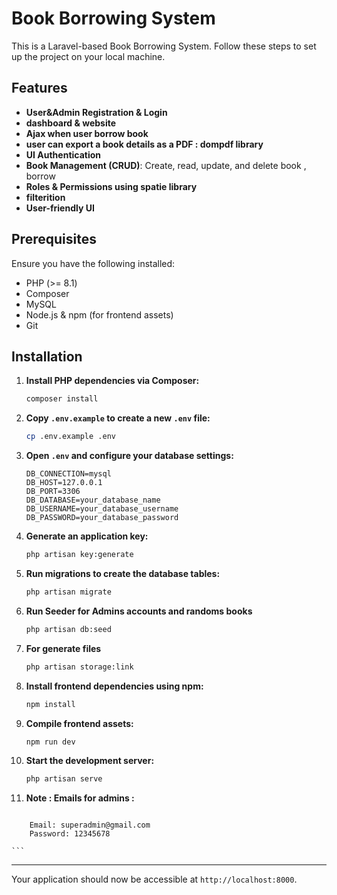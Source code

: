 # Book Borrowing System

This is a Laravel-based Book Borrowing System. Follow these steps to set up the project on your local machine.

## Features

- **User&Admin Registration & Login**
- **dashboard & website**
- **Ajax when user borrow book**
- **user can export a book details as a PDF : dompdf library**
- **UI Authentication**
- **Book Management (CRUD)**: Create, read, update, and delete book , borrow
- **Roles & Permissions using spatie library**
- **filterition**
- **User-friendly UI**

## Prerequisites

Ensure you have the following installed:
- PHP (>= 8.1)
- Composer
- MySQL
- Node.js & npm (for frontend assets)
- Git

## Installation

1. **Install PHP dependencies via Composer:**

    ```bash
    composer install
    ```

2. **Copy `.env.example` to create a new `.env` file:**

    ```bash
    cp .env.example .env
    ```

3. **Open `.env` and configure your database settings:**

    ```env
    DB_CONNECTION=mysql
    DB_HOST=127.0.0.1
    DB_PORT=3306
    DB_DATABASE=your_database_name
    DB_USERNAME=your_database_username
    DB_PASSWORD=your_database_password
    ```

4. **Generate an application key:**

    ```bash
    php artisan key:generate
    ```

5. **Run migrations to create the database tables:**

    ```bash
    php artisan migrate
    ```
6. **Run Seeder for Admins accounts and randoms books**

    ```bash
    php artisan db:seed
    ```
7. **For generate files**

    ```bash
   php artisan storage:link  
    ```
8. **Install frontend dependencies using npm:**

    ```bash
    npm install
    ```

9. **Compile frontend assets:**

    ```bash
    npm run dev
    ```

10. **Start the development server:**

    ```bash
    php artisan serve
    ```

10. **Note : Emails for admins :**

    ```bash
```Super Admin
    Email: superadmin@gmail.com
    Password: 12345678
```
    ```
---

Your application should now be accessible at `http://localhost:8000`.
